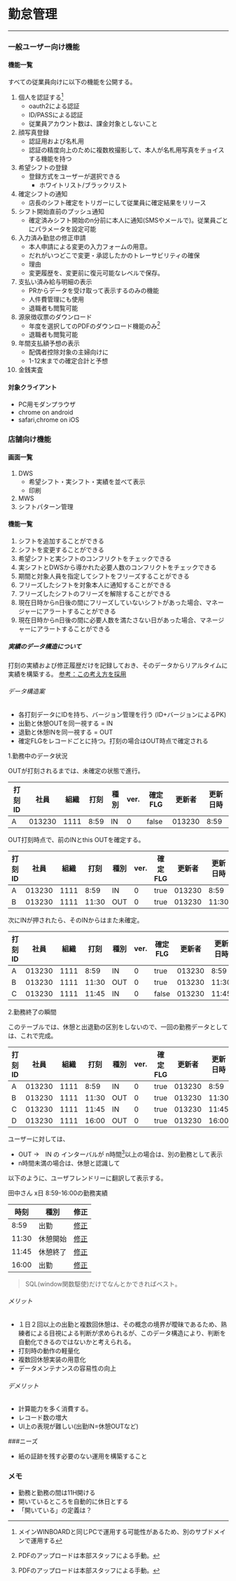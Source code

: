 # 勤怠管理
***
### 一般ユーザー向け機能
#### 機能一覧
すべての従業員向けに以下の機能を公開する。

1. 個人を認証する[^2]
    * oauth2による認証
    * ID/PASSによる認証
    * 従業員アカウント数は、課金対象としないこと
1. 顔写真登録
    * 認証用および名札用
    * 認証の精度向上のために複数枚撮影して、本人が名札用写真をチョイスする機能を持つ
1. 希望シフトの登録
    * 登録方式をユーザーが選択できる
      * ホワイトリスト/ブラックリスト
1. 確定シフトの通知
    * 店長のシフト確定をトリガーにして従業員に確定結果をリリース
1. シフト開始直前のプッシュ通知
    * 確定済みシフト開始のn分前に本人に通知(SMSやメールで)。従業員ごとにパラメータを設定可能
1. 入力済み勤怠の修正申請
    * 本人申請による変更の入力フォームの用意。
    * だれがいつどこで変更・承認したかのトレーサビリティの確保
    * 理由
    * 変更履歴を、変更前に復元可能なレベルで保存。
1. 支払い済み給与明細の表示
    * PRからデータを受け取って表示するのみの機能
    * 人件費管理にも使用
    * 退職者も閲覧可能
1. 源泉徴収票のダウンロード
    * 年度を選択してのPDFのダウンロード機能のみ[^1]
    * 退職者も閲覧可能
1. 年間支払額予想の表示
    * 配偶者控除対象の主婦向けに
    * 1-12末までの確定合計と予想
1. 金銭実査

#### 対象クライアント
* PC用モダンプラウザ
* chrome on android
* safari,chrome on iOS

[^1]: PDFのアップロードは本部スタッフによる手動。
[^2]: メインWINBOARDと同じPCで運用する可能性があるため、別のサブドメインで運用する

### 店舗向け機能
#### 画面一覧
1. DWS
    * 希望シフト・実シフト・実績を並べて表示
    * 印刷
2. MWS
3. シフトパターン管理

#### 機能一覧
1. シフトを追加することができる
2. シフトを変更することができる
2. 希望シフトと実シフトのコンフリクトをチェックできる
3. 実シフトとDWSから導かれた必要人数のコンフリクトをチェックできる
4. 期間と対象人員を指定してシフトをフリーズすることができる
5. フリーズしたシフトを対象本人に通知することができる
6. フリーズしたシフトのフリーズを解除することができる
7. 現在日時からn日後の間にフリーズしていないシフトがあった場合、マネージャーにアラートすることができる
8. 現在日時からn日後の間に必要人数を満たさない日があった場合、マネージャーにアラートすることができる

##### 実績のデータ構造について
打刻の実績および修正履歴だけを記録しておき、そのデータからリアルタイムに実績を構築する。
[参考：この考え方を採用](https://www.byebye-timecard.net/blog/2006/11/bt.html)
###### データ構造案
* 各打刻データにIDを持ち、バージョン管理を行う
(ID+バージョンによるPK)
* 出勤と休憩OUTを同一視する = IN
* 退勤と休憩INを同一視する = OUT
* 確定FLGをレコードごとに持つ。打刻の場合はOUT時点で確定される

1.勤務中のデータ状況

OUTが打刻されるまでは、未確定の状態で進行。

打刻ID | 社員 | 組織 | 打刻 | 種別 | ver. | 確定FLG | 更新者 | 更新日時
--- | --- | --- | --- | --- | --- | --- | --- | ---
A | 013230 | 1111 | 8:59 | IN | 0 | false | 013230 | 8:59

OUT打刻時点で、前のINとthis OUTを確定する。

打刻ID | 社員 | 組織 | 打刻 | 種別 | ver. | 確定FLG | 更新者 | 更新日時
--- | --- | --- | --- | --- | --- | --- | --- | ---
A | 013230 | 1111 | 8:59 | IN | 0 | true | 013230 | 8:59
B | 013230 | 1111 | 11:30 | OUT | 0 | true | 013230 | 11:30

次にINが押されたら、そのINからはまた未確定。

打刻ID | 社員 | 組織 | 打刻 | 種別 | ver. | 確定FLG | 更新者 | 更新日時
--- | --- | --- | --- | --- | --- | --- | --- | ---
A | 013230 | 1111 | 8:59 | IN | 0 | true | 013230 | 8:59
B | 013230 | 1111 | 11:30 | OUT | 0 | true | 013230 | 11:30
C | 013230 | 1111 | 11:45 | IN | 0 | false | 013230 | 11:45

2.勤務終了の瞬間

このテーブルでは、休憩と出退勤の区別をしないので、一回の勤務データとしては、これで完成。

打刻ID | 社員 | 組織 | 打刻 | 種別 | ver. | 確定FLG | 更新者 | 更新日時
--- | --- | --- | --- | --- | --- | --- | --- | ---
A | 013230 | 1111 | 8:59 | IN | 0 | true | 013230 | 8:59
B | 013230 | 1111 | 11:30 | OUT | 0 | true | 013230 | 11:30
C | 013230 | 1111 | 11:45 | IN | 0 | true | 013230 | 11:45
D | 013230 | 1111 | 16:00 | OUT | 0 | true | 013230 | 16:00

ユーザーに対しては、
* OUT →　IN の インターバルが n時間[^1]以上の場合は、別の勤務として表示
* n時間未満の場合は、休憩と認識して

以下のように、ユーザフレンドリーに翻訳して表示する。

田中さん x日 8:59-16:00の勤務実績

時刻 | 種別 | 修正
--- | --- | ---
8:59 | 出勤 | [修正](#)
11:30 | 休憩開始 | [修正](#)
11:45 | 休憩終了 | [修正](#)
16:00 | 出勤 | [修正](#)

> SQL(window関数駆使)だけでなんとかできればベスト。

[^1]: インターバル時間数はグローバル設定にて定義

###### メリット
* １日２回以上の出勤と複数回休憩は、その概念の境界が曖昧であるため、熟練者による目視による判断が求められるが、このデータ構造により、判断を自動化できるのではないかと考えられる。
* 打刻時の動作の軽量化
* 複数回休憩実装の用意化
* データメンテナンスの容易性の向上
###### デメリット
* 計算能力を多く消費する。
* レコード数の増大
* UI上の表現が難しい(出勤IN=休憩OUTなど)

###ニーズ
* 紙の証跡を残す必要のない運用を構築すること

### メモ
* 勤務と勤務の間は11H開ける
* 開いているところを自動的に休日とする
* 「開いている」の定義は？
